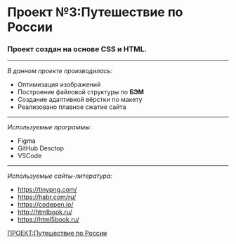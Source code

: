 # Проект №3:Путешествие по России

### Проект создан на основе **СSS** и **HTML**.
---
*В данном проекте производилась:*
- Оптимизация изображений
- Построение файловой структуры по **БЭМ**
- Создание адаптивной вёрстки по макету
- Реализовано плавное сжатие сайта
---
*Используемые программы:*
- Figma
- GitHub Desctop
- VSCode
---
*Используемые сайты-литература:*
- https://tinypng.com/
- https://habr.com/ru/
- https://codepen.io/
- http://htmlbook.ru/
- https://html5book.ru/


 [ПРОЕКТ:Путешествие по России](https://miskevichstanislav.github.io/russian-travel/)
